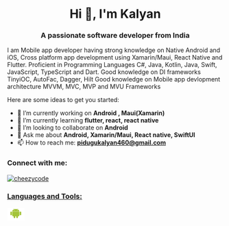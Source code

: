 <h1 align="center">Hi 👋, I'm Kalyan</h1>
<h3 align="center">A passionate software developer from India</h3>

I am Mobile app developer having strong knowledge on Native Android and iOS, Cross platform app development using Xamarin/Maui, React Native and Flutter. 
Proficient in Programming Languages C#, Java, Kotlin, Java, Swift, JavaScript, TypeScript and Dart.
Good knowledge on DI frameworks  TinyiOC, AutoFac, Dagger, Hilt
Good knowledge on Mobile app devlopment architecture MVVM, MVC, MVP and MVU Frameworks

Here are some ideas to get you started:

- 🔭 I’m currently working on **Android , Maui(Xamarin)**
- 🌱 I’m currently learning **flutter, react, react native**
- 👯 I’m looking to collaborate on **Android**
- 💬 Ask me about **Android, Xamarin/Maui, React native, SwiftUI**
- 📫 How to reach me: **pidugukalyan460@gmail.com**

<h3 align="left">Connect with me:</h3>
<a href="https://linkedin.com/in/kalyanpidugu" target="blank"><img align="center" src="https://raw.githubusercontent.com/rahuldkjain/github-profile-readme-generator/master/src/images/icons/Social/linked-in-alt.svg" alt="cheezycode" height="30" width="40" />

<h3 align="left">Languages and Tools:</h3>
<a href="https://developer.android.com" target="blank"> <img align="center" height="30" width="40" src="https://raw.githubusercontent.com/devicons/devicon/master/icons/android/android-original-wordmark.svg"/> </a>
